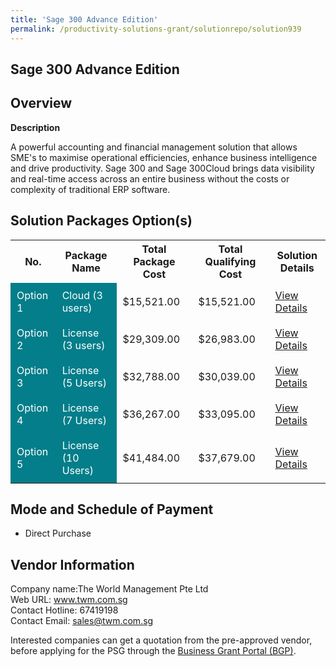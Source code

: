 ```yaml
---
title: 'Sage 300 Advance Edition'
permalink: /productivity-solutions-grant/solutionrepo/solution939
---
```


## Sage 300 Advance Edition

## Overview

**Description**

A powerful accounting and financial management solution that allows SME's to maximise operational efficiencies, enhance business intelligence and drive productivity. Sage 300 and Sage 300Cloud brings data visibility and real-time access across an entire business without the costs or complexity of traditional ERP software.

## Solution Packages Option(s)

<table>
<tr>
<th><b>No.</b></th>
<th><b>Package Name</b></th>
<th><b>Total Package Cost</b></th>
<th><b>Total Qualifying Cost</b></th>
<th><b>Solution Details</b></th>
</tr>
<tr>
<td style='padding: 10px; background-color: #037E8A; color: #FFFFFF;'>Option 1</td>
<td style='padding: 10px; background-color: #037E8A; color: #FFFFFF;'>Cloud (3 users)</td>
<td style='padding: 10px;'>$15,521.00</td>
<td style='padding: 10px;'>$15,521.00</td>
<td style='padding: 10px;'><a href='/images/psg/Desensitised_The_World_Management_Annex_3_Part_1.pdf' target='_blank'>View Details</a></td>
</tr>
<tr>
<td style='padding: 10px; background-color: #037E8A; color: #FFFFFF;'>Option 2</td>
<td style='padding: 10px; background-color: #037E8A; color: #FFFFFF;'>License (3 users)</td>
<td style='padding: 10px;'>$29,309.00</td>
<td style='padding: 10px;'>$26,983.00</td>
<td style='padding: 10px;'><a href='/images/psg/Desensitised_The_World_Management_Annex_3_Part_2.pdf' target='_blank'>View Details</a></td>
</tr>
<tr>
<td style='padding: 10px; background-color: #037E8A; color: #FFFFFF;'>Option 3</td>
<td style='padding: 10px; background-color: #037E8A; color: #FFFFFF;'>License (5 Users)</td>
<td style='padding: 10px;'>$32,788.00</td>
<td style='padding: 10px;'>$30,039.00</td>
<td style='padding: 10px;'><a href='/images/psg/Desensitised_The_World_Management_Annex_3_Part_3.pdf' target='_blank'>View Details</a></td>
</tr>
<tr>
<td style='padding: 10px; background-color: #037E8A; color: #FFFFFF;'>Option 4</td>
<td style='padding: 10px; background-color: #037E8A; color: #FFFFFF;'>License (7 Users)</td>
<td style='padding: 10px;'>$36,267.00</td>
<td style='padding: 10px;'>$33,095.00</td>
<td style='padding: 10px;'><a href='/images/psg/Desensitised_The_World_Management_Annex_3_Part_4.pdf' target='_blank'>View Details</a></td>
</tr>
<tr>
<td style='padding: 10px; background-color: #037E8A; color: #FFFFFF;'>Option 5</td>
<td style='padding: 10px; background-color: #037E8A; color: #FFFFFF;'>License (10 Users)</td>
<td style='padding: 10px;'>$41,484.00</td>
<td style='padding: 10px;'>$37,679.00</td>
<td style='padding: 10px;'><a href='/images/psg/Desensitised_The_World_Management_Annex_3_Part_5.pdf' target='_blank'>View Details</a></td>
</tr>
</table>

## Mode and Schedule of Payment

 - Direct Purchase

## Vendor Information

 Company name:The World Management Pte Ltd<br>Web URL: www.twm.com.sg <br>Contact Hotline: 67419198 <br>Contact Email: sales@twm.com.sg

Interested companies can get a quotation from the pre-approved vendor, before applying for the PSG through the <a href='https://www.businessgrants.gov.sg/' target='_blank' rel='noopener'>Business Grant Portal (BGP)</a>.

<script src="/jquery/resize-tables.js"></script>
